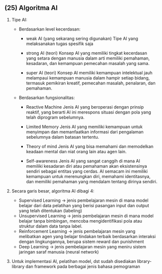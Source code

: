 ## (25) Algoritma AI
1. Tipe AI:
    - Berdasarkan level kecerdasan:
        - weak AI (yang sekarang sering digunakan)
          Tipe AI yang melaksanakan tugas spesifik saja

        - strong AI (teori)
          Konsep AI yang memiliki tingkat kecerdasan yang setara dengan manusia dalam arti memiliki pemahaman, kesadaran, dan kemampuan pemecahan masalah yang sama.

        - super AI (teori)
          Konsep AI memiliki kemampuan intelektual jauh melampaui kemampuan manusia dalam hampir setiap bidang, termasuk pemikiran kreatif, pemecahan masalah, penalaran, dan pemahaman.

    - Berdasarkan fungsionalitas:
        - Reactive Machine
          Jenis AI yang beroperasi dengan prinsip reaktif, yang berarti AI ini merespons situasi dengan pola yang telah diprogram sebelumnya.

        - Limited Memory
          Jenis AI yang memiliki kemampuan untuk menyimpan dan memanfaatkan informasi dari pengalaman sebelumnya dalam batasan tertentu.

        - Theory of mind
          Jenis AI yang bisa memahami dan memodelkan keadaan mental dan niat orang lain atau agen lain.

        - Self-awareness
          Jenis AI yang sangat canggih di mana AI memiliki kesadaran diri atau pemahaman akan eksistensinya sendiri sebagai entitas yang cerdas. AI semacam ini memiliki kemampuan untuk merenungkan diri, memahami identitasnya, dan memiliki pemahaman yang mendalam tentang dirinya sendiri.

2. Secara garis besar, algoritma AI dibagi 4:
    - Supervised Learning → jenis pembelajaran mesin di mana model belajar dari data pelatihan yang berisi pasangan input dan output yang telah ditentukan (labeling)
    - Unsupervised Learning → jenis pembelajaran mesin di mana model belajar tanpa bimbingan, mencoba mengidentifikasi pola atau struktur dalam data tanpa label.
    - Reinforcement Learning → jenis pembelajaran mesin yang melibatkan agen yang belajar tindakan terbaik berdasarkan interaksi dengan lingkungannya, berupa sistem reward dan punishment
    - Deep Learning → jenis pembelajaran mesin yang meniru sistem jaringan saraf manusia (neural network)

3. Untuk implementasi AI, pelatihan model, dst sudah disediakan library-library dan framework pada berbagai jenis bahasa pemograman